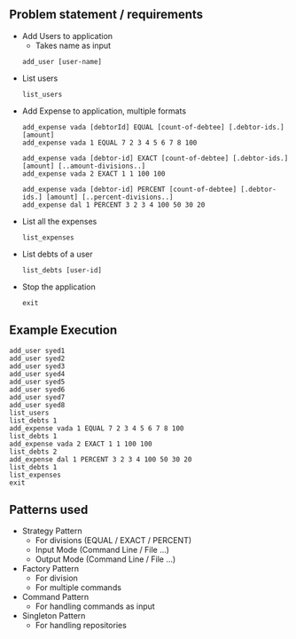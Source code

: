 
## Problem statement / requirements

* Add Users to application
  * Takes name as input
  ``` 
  add_user [user-name]
  ````
* List users
  ``` 
  list_users
  ````
* Add Expense to application, multiple formats
  ``` 
  add_expense vada [debtorId] EQUAL [count-of-debtee] [.debtor-ids.] [amount]
  add_expense vada 1 EQUAL 7 2 3 4 5 6 7 8 100

  add_expense vada [debtor-id] EXACT [count-of-debtee] [.debtor-ids.] [amount] [..amount-divisions..]
  add_expense vada 2 EXACT 1 1 100 100

  add_expense vada [debtor-id] PERCENT [count-of-debtee] [.debtor-ids.] [amount] [..percent-divisions..]
  add_expense dal 1 PERCENT 3 2 3 4 100 50 30 20
  ````
* List all the expenses
  ``` 
  list_expenses
  ````
* List debts of a user
  ``` 
  list_debts [user-id]
  ````
* Stop the application
  ``` 
  exit
  ````

## Example Execution

```
add_user syed1
add_user syed2
add_user syed3
add_user syed4
add_user syed5
add_user syed6
add_user syed7
add_user syed8
list_users
list_debts 1
add_expense vada 1 EQUAL 7 2 3 4 5 6 7 8 100
list_debts 1
add_expense vada 2 EXACT 1 1 100 100
list_debts 2
add_expense dal 1 PERCENT 3 2 3 4 100 50 30 20
list_debts 1
list_expenses
exit

```

## Patterns used

* Strategy Pattern
  * For divisions (EQUAL / EXACT / PERCENT)
  * Input Mode (Command Line / File ...)
  * Output Mode (Command Line / File ...)
* Factory Pattern
  * For division
  * For multiple commands
* Command Pattern
  * For handling commands as input
* Singleton Pattern
  * For handling repositories

